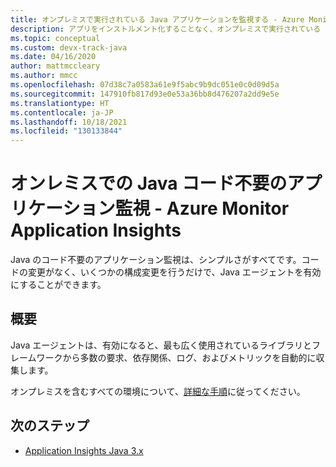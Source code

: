 ```yaml
---
title: オンプレミスで実行されている Java アプリケーションを監視する - Azure Monitor Application Insights
description: アプリをインストルメント化することなく、オンプレミスで実行されている Java アプリケーションのアプリケーション パフォーマンスを監視します。 分散トレースとアプリケーション マップです。
ms.topic: conceptual
ms.custom: devx-track-java
ms.date: 04/16/2020
author: mattmccleary
ms.author: mmcc
ms.openlocfilehash: 07d38c7a0583a61e9f5abc9b9dc051e0c0d09d5a
ms.sourcegitcommit: 147910fb817d93e0e53a36bb8d476207a2dd9e5e
ms.translationtype: HT
ms.contentlocale: ja-JP
ms.lasthandoff: 10/18/2021
ms.locfileid: "130133844"
---
```

# <a name="java-codeless-application-monitoring-on-premises---azure-monitor-application-insights"></a>オンレミスでの Java コード不要のアプリケーション監視 - Azure Monitor Application Insights

Java のコード不要のアプリケーション監視は、シンプルさがすべてです。コードの変更がなく、いくつかの構成変更を行うだけで、Java エージェントを有効にすることができます。

## <a name="overview"></a>概要

Java エージェントは、有効になると、最も広く使用されているライブラリとフレームワークから多数の要求、依存関係、ログ、およびメトリックを自動的に収集します。

オンプレミスを含むすべての環境について、[詳細な手順](./java-in-process-agent.md)に従ってください。

## <a name="next-steps"></a>次のステップ

* [Application Insights Java 3.x](./java-in-process-agent.md)
